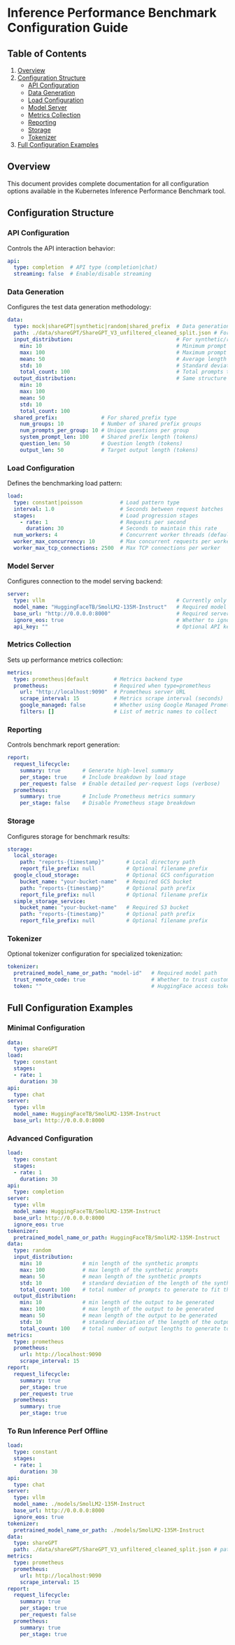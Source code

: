 # Inference Performance Benchmark Configuration Guide

## Table of Contents

1. [Overview](#overview)
2. [Configuration Structure](#configuration-structure)
   - [API Configuration](#api-configuration)
   - [Data Generation](#data-generation)
   - [Load Configuration](#load-configuration)
   - [Model Server](#model-server)
   - [Metrics Collection](#metrics-collection)
   - [Reporting](#reporting)
   - [Storage](#storage)
   - [Tokenizer](#tokenizer)
3. [Full Configuration Examples](#full-configuration-examples)

## Overview

This document provides complete documentation for all configuration options available in the Kubernetes Inference Performance Benchmark tool.

## Configuration Structure

### API Configuration

Controls the API interaction behavior:

```yaml
api:
  type: completion  # API type (completion|chat)
  streaming: false  # Enable/disable streaming
```  

### Data Generation

Configures the test data generation methodology:

```yaml
data:
  type: mock|shareGPT|synthetic|random|shared_prefix  # Data generation type
  path: ./data/shareGPT/ShareGPT_V3_unfiltered_cleaned_split.json # For shareGPT type, path where dataset to be used is present
  input_distribution:                                 # For synthetic/random types
    min: 10                                           # Minimum prompt length (tokens)
    max: 100                                          # Maximum prompt length
    mean: 50                                          # Average length
    std: 10                                           # Standard deviation
    total_count: 100                                  # Total prompts to generate
  output_distribution:                                # Same structure as input_distribution
    min: 10
    max: 100
    mean: 50
    std: 10
    total_count: 100
  shared_prefix:              # For shared_prefix type
    num_groups: 10            # Number of shared prefix groups
    num_prompts_per_group: 10 # Unique questions per group
    system_prompt_len: 100    # Shared prefix length (tokens)
    question_len: 50          # Question length (tokens)
    output_len: 50            # Target output length (tokens)  
```

### Load Configuration

Defines the benchmarking load pattern:

```yaml
load:
  type: constant|poisson            # Load pattern type
  interval: 1.0                     # Seconds between request batches
  stages:                           # Load progression stages
    - rate: 1                       # Requests per second
      duration: 30                  # Seconds to maintain this rate
  num_workers: 4                    # Concurrent worker threads (default: CPU_cores/2)
  worker_max_concurrency: 10        # Max concurrent requests per worker
  worker_max_tcp_connections: 2500  # Max TCP connections per worker
```

### Model Server

Configures connection to the model serving backend:

```yaml
server:
  type: vllm                                          # Currently only vLLM supported
  model_name: "HuggingFaceTB/SmolLM2-135M-Instruct"   # Required model identifier
  base_url: "http://0.0.0.0:8000"                     # Required server endpoint
  ignore_eos: true                                    # Whether to ignore End-of-Sequence tokens
  api_key: ""                                         # Optional API key for authenticated endpoints
```

### Metrics Collection

Sets up performance metrics collection:

```yaml
metrics:
  type: prometheus|default        # Metrics backend type
  prometheus:                     # Required when type=prometheus
    url: "http://localhost:9090"  # Prometheus server URL
    scrape_interval: 15           # Metrics scrape interval (seconds)
    google_managed: false         # Whether using Google Managed Prometheus
    filters: []                   # List of metric names to collect
```

### Reporting

Controls benchmark report generation:

```yaml
report:
  request_lifecycle:
    summary: true       # Generate high-level summary
    per_stage: true     # Include breakdown by load stage
    per_request: false  # Enable detailed per-request logs (verbose)
  prometheus:
    summary: true       # Include Prometheus metrics summary
    per_stage: false    # Disable Prometheus stage breakdown
```

### Storage

Configures storage for benchmark results:

```yaml
storage:
  local_storage:
    path: "reports-{timestamp}"       # Local directory path
    report_file_prefix: null          # Optional filename prefix
  google_cloud_storage:               # Optional GCS configuration
    bucket_name: "your-bucket-name"   # Required GCS bucket
    path: "reports-{timestamp}"       # Optional path prefix
    report_file_prefix: null          # Optional filename prefix
  simple_storage_service:
    bucket_name: "your-bucket-name"   # Required S3 bucket
    path: "reports-{timestamp}"       # Optional path prefix
    report_file_prefix: null          # Optional filename prefix
```

### Tokenizer

Optional tokenizer configuration for specialized tokenization:

```yaml
tokenizer:
  pretrained_model_name_or_path: "model-id"   # Required model path
  trust_remote_code: true                     # Whether to trust custom tokenizer code
  token: ""                                   # HuggingFace access token for private models
```

## Full Configuration Examples

### Minimal Configuration

```yaml
data:
  type: shareGPT
load:
  type: constant
  stages:
  - rate: 1
    duration: 30
api: 
  type: chat
server:
  type: vllm
  model_name: HuggingFaceTB/SmolLM2-135M-Instruct
  base_url: http://0.0.0.0:8000
```

### Advanced Configuration

```yaml
load:
  type: constant
  stages:
  - rate: 1
    duration: 30
api: 
  type: completion
server:
  type: vllm
  model_name: HuggingFaceTB/SmolLM2-135M-Instruct
  base_url: http://0.0.0.0:8000
  ignore_eos: true
tokenizer:
  pretrained_model_name_or_path: HuggingFaceTB/SmolLM2-135M-Instruct
data:
  type: random
  input_distribution:
    min: 10             # min length of the synthetic prompts
    max: 100            # max length of the synthetic prompts
    mean: 50            # mean length of the synthetic prompts
    std: 10             # standard deviation of the length of the synthetic prompts
    total_count: 100    # total number of prompts to generate to fit the above mentioned distribution constraints
  output_distribution:
    min: 10             # min length of the output to be generated
    max: 100            # max length of the output to be generated
    mean: 50            # mean length of the output to be generated
    std: 10             # standard deviation of the length of the output to be generated
    total_count: 100    # total number of output lengths to generate to fit the above mentioned distribution constraints
metrics:
  type: prometheus
  prometheus:
    url: http://localhost:9090
    scrape_interval: 15
report:
  request_lifecycle:
    summary: true
    per_stage: true
    per_request: true
  prometheus:
    summary: true
    per_stage: true
```

### To Run Inference Perf Offline

```yaml
load:
  type: constant
  stages:
  - rate: 1
    duration: 30
api: 
  type: chat
server:
  type: vllm
  model_name: ./models/SmolLM2-135M-Instruct
  base_url: http://0.0.0.0:8000
  ignore_eos: true
tokenizer:
  pretrained_model_name_or_path: ./models/SmolLM2-135M-Instruct
data:
  type: shareGPT
  path: ./data/shareGPT/ShareGPT_V3_unfiltered_cleaned_split.json # path to the downloaded shareGPT dataset
metrics:
  type: prometheus
  prometheus:
    url: http://localhost:9090
    scrape_interval: 15
report:
  request_lifecycle:
    summary: true
    per_stage: true
    per_request: false
  prometheus:
    summary: true
    per_stage: true
```